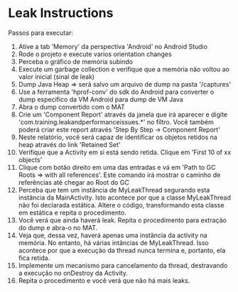 # Leak Instructions

Passos para executar:

1. Ative a tab 'Memory' da perspectiva 'Android' no Android Studio
2. Rode o projeto e execute varios orientation changes
3. Perceba o gráfico de memória subindo
4. Execute um garbage collection e verifique que a memória não voltou ao valor inicial (sinal de leak)
5. Dump Java Heap => será salvo um arquivo de dump na pasta '<raiz-do-projeto>/captures'
6. Use a ferramenta 'hprof-conv' do sdk do Android para converter o dump específico da VM Android para dump de VM Java
7. Abra o dump convertido com o MAT
8. Crie um 'Component Report' através da janela que irá aparecer e digite 'com.training.leakandperformanceissues.*' no filtro. Você também poderá criar este report através 'Step By Step -> Component Report'
9. Neste relatório, você será capaz de identificar os objetos retidos na heap através do link 'Retained Set'
10. Verifique que a Activity em si está sendo retida. Clique em 'First 10 of xx objects'
11. Clique com botão direito em uma das entradas e vá em 'Path to GC Roots => with all references'. Este comando irá mostrar o caminho de referências até chegar ao Root do GC
12. Perceba que tem um instância de MyLeakThread segurando esta instância da MainActivity. Isto acontece por que a classe MyLeakThread não foi declarada estática. Altere o código, transformando esta classe em estática e repita o procedimento.
13. Você verá que ainda haverá leak. Repita o procedimento para extração do dump e abra-o no MAT.
14. Veja que, dessa vez, haverá apenas uma instância da activity na memória. No entanto, há várias intâncias de MyLeakThread. Isso acontece por que a execução da thread nunca termina e, portanto, ela fica retida.
15. Implemente um mecanismo para cancelamento da thread, destravando a execução no onDestroy da Activity.
16. Repita o procedimento e você verá que não há mais leaks.
